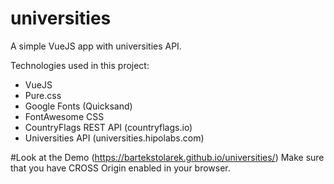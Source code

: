 # universities
A simple VueJS app with universities API.

Technologies used in this project:
- VueJS
- Pure.css
- Google Fonts (Quicksand)
- FontAwesome CSS
- CountryFlags REST API (countryflags.io)
- Universities API (universities.hipolabs.com)

#Look at the Demo (https://bartekstolarek.github.io/universities/)
Make sure that you have CROSS Origin enabled in your browser.
